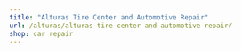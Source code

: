 ```yaml
---
title: "Alturas Tire Center and Automotive Repair"
url: /alturas/alturas-tire-center-and-automotive-repair/
shop: car repair
---
```

